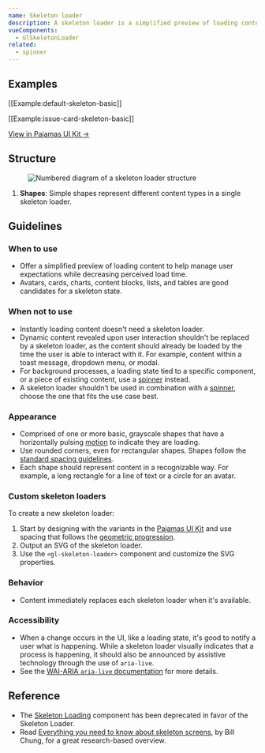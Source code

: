 ```yaml
---
name: Skeleton loader
description: A skeleton loader is a simplified preview of loading content.
vueComponents:
  - GlSkeletonLoader
related:
  - spinner
---
```


## Examples

[[Example:default-skeleton-basic]]

[[Example:issue-card-skeleton-basic]]

[View in Pajamas UI Kit →](https://www.figma.com/file/qEddyqCrI7kPSBjGmwkZzQ/Component-library?node-id=2844%3A0)

## Structure

<figure class="figure" role="figure" aria-label="Skeleton loader structure">
  <img class="figure-img" src="/img/skeleton-loader-structure.svg" alt="Numbered diagram of a skeleton loader structure" role="img" />
</figure>

1. **Shapes**: Simple shapes represent different content types in a single skeleton loader.

## Guidelines

### When to use

- Offer a simplified preview of loading content to help manage user expectations while decreasing perceived load time.
- Avatars, cards, charts, content blocks, lists, and tables are good candidates for a skeleton state.

### When not to use

- Instantly loading content doesn't need a skeleton loader.
- Dynamic content revealed upon user interaction shouldn't be replaced by a skeleton loader, as the content should already be loaded by the time the user is able to interact with it. For example, content within a toast message, dropdown menu, or modal.
- For background processes, a loading state tied to a specific component, or a piece of existing content, use a [spinner](/components/spinner) instead.
- A skeleton loader shouldn’t be used in combination with a [spinner](/components/spinner), choose the one that fits the use case best.

### Appearance

- Comprised of one or more basic, grayscale shapes that have a horizontally pulsing [motion](/product-foundations/motion#skeleton-loading) to indicate they are loading.
- Use rounded corners, even for rectangular shapes. Shapes follow the [standard spacing guidelines](/layout/spacing#standard-spacing-guidelines).
- Each shape should represent content in a recognizable way. For example, a long rectangle for a line of text or a circle for an avatar.

### Custom skeleton loaders

To create a new skeleton loader:

1. Start by designing with the variants in the [Pajamas UI Kit](https://www.figma.com/file/qEddyqCrI7kPSBjGmwkZzQ/Component-library?node-id=2844%3A27) and use spacing that follows the [geometric progression](/layout/spacing#geometric-progression).
1. Output an SVG of the skeleton loader.
1. Use the `<gl-skeleton-loader>` component and customize the SVG properties.

### Behavior

- Content immediately replaces each skeleton loader when it's available.

### Accessibility

- When a change occurs in the UI, like a loading state, it's good to notify a user what is happening. While a skeleton loader visually indicates that a process is happening, it should also be announced by assistive technology through the use of `aria-live`.
- See the [WAI-ARIA ``aria-live`` documentation](https://www.w3.org/TR/wai-aria-1.1/#aria-live) for more details.

## Reference

- The [Skeleton Loading](https://gitlab-org.gitlab.io/gitlab-ui/?path=/story/base-skeleton-loading--default) component has been deprecated in favor of the Skeleton Loader.
- Read [Everything you need to know about skeleton screens](https://uxdesign.cc/what-you-should-know-about-skeleton-screens-a820c45a571a), by Bill Chung, for a great research-based overview.
